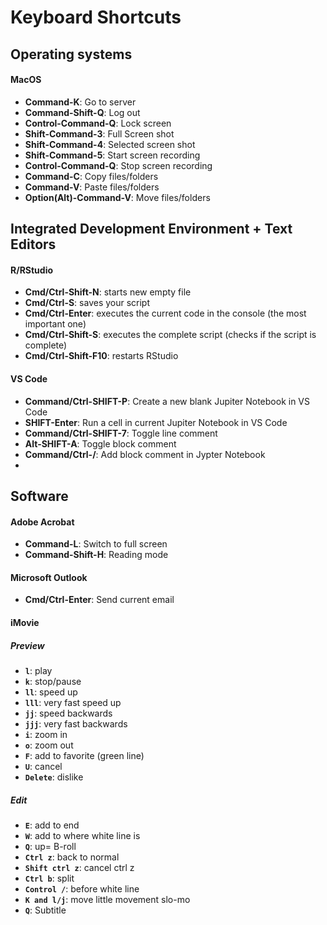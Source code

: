 # Keyboard Shortcuts


## Operating systems

#### MacOS
- **Command-K**:           Go to server
- **Command-Shift-Q**:     Log out
- **Control-Command-Q**:   Lock screen
- **Shift-Command-3**:     Full Screen shot
- **Shift-Command-4**:     Selected screen shot
- **Shift-Command-5**:     Start screen recording
- **Control-Command-Q**:   Stop screen recording
- **Command-C**:   Copy files/folders
- **Command-V**:   Paste files/folders
- **Option(Alt)-Command-V**:   Move files/folders


## Integrated Development Environment + Text Editors
#### R/RStudio

- **Cmd/Ctrl-Shift-N**:    starts new empty file
- **Cmd/Ctrl-S**:          saves your script
- **Cmd/Ctrl-Enter**:      executes the current code in the console (the most important one)
- **Cmd/Ctrl-Shift-S**:    executes the complete script (checks if the script is complete)
- **Cmd/Ctrl-Shift-F10**:  restarts RStudio

#### VS Code

- **Command/Ctrl-SHIFT-P**: Create a new blank Jupiter Notebook in VS Code
- **SHIFT-Enter**:          Run a cell in current Jupiter Notebook in VS Code
- **Command/Ctrl-SHIFT-7**: Toggle line comment
- **Alt-SHIFT-A**:          Toggle block comment
- **Command/Ctrl-/**:       Add block comment in Jypter Notebook
- 

## Software

#### Adobe Acrobat

- **Command-L**:            Switch to full screen
- **Command-Shift-H**:      Reading mode

#### Microsoft Outlook

- **Cmd/Ctrl-Enter**:       Send current email

#### iMovie

##### Preview
- **`l`**: play
- **`k`**: stop/pause
- **`ll`**: speed up
- **`lll`**: very fast speed up
- **`jj`**: speed backwards
- **`jjj`**: very fast backwards
- **`i`**: zoom in
- **`o`**: zoom out
- **`F`**: add to favorite (green line)
- **`U`**: cancel
- **`Delete`**: dislike

##### Edit
- **`E`**: add to end
- **`W`**: add to where white line is
- **`Q`**: up= B-roll
- **`Ctrl z`**: back to normal 
- **`Shift ctrl z`**: cancel ctrl z
- **`Ctrl b`**: split
- **`Control /`**: before white line 
- **`K and l/j`**: move little movement slo-mo
- **`Q`**: Subtitle

